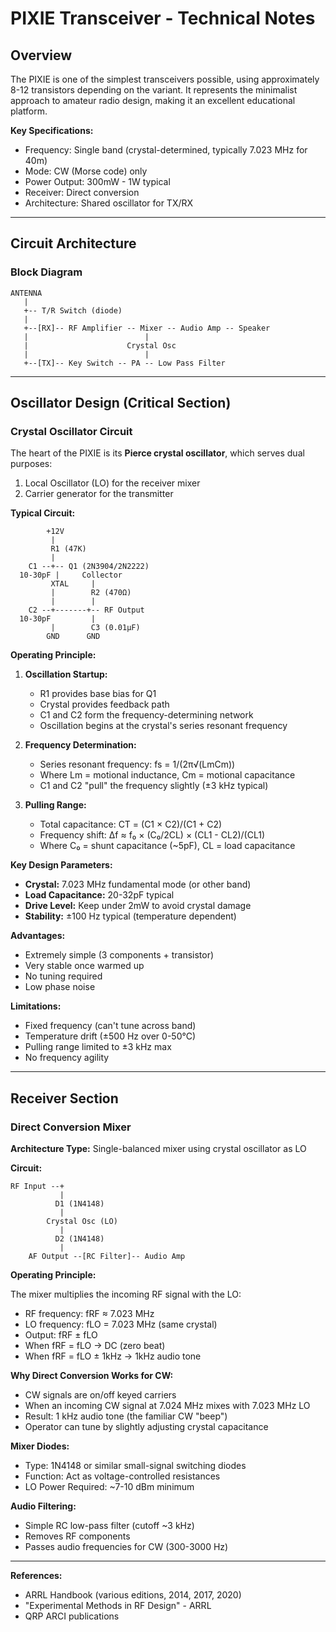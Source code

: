 # PIXIE Transceiver - Technical Notes

## Overview

The PIXIE is one of the simplest transceivers possible, using approximately 8-12 transistors depending on the variant. It represents the minimalist approach to amateur radio design, making it an excellent educational platform.

**Key Specifications:**
- Frequency: Single band (crystal-determined, typically 7.023 MHz for 40m)
- Mode: CW (Morse code) only
- Power Output: 300mW - 1W typical
- Receiver: Direct conversion
- Architecture: Shared oscillator for TX/RX

---

## Circuit Architecture

### Block Diagram
```
ANTENNA
   |
   +-- T/R Switch (diode)
   |
   +--[RX]-- RF Amplifier -- Mixer -- Audio Amp -- Speaker
   |                          |
   |                      Crystal Osc
   |                          |
   +--[TX]-- Key Switch -- PA -- Low Pass Filter
```

---

## Oscillator Design (Critical Section)

### Crystal Oscillator Circuit

The heart of the PIXIE is its **Pierce crystal oscillator**, which serves dual purposes:
1. Local Oscillator (LO) for the receiver mixer
2. Carrier generator for the transmitter

**Typical Circuit:**
```
        +12V
         |
         R1 (47K)
         |
    C1 --+-- Q1 (2N3904/2N2222)
  10-30pF |     Collector
         XTAL     |
         |        R2 (470Ω)
         |        |
    C2 --+-------+-- RF Output
  10-30pF         |
         |        C3 (0.01µF) 
        GND      GND
```

**Operating Principle:**

1. **Oscillation Startup:**
   - R1 provides base bias for Q1
   - Crystal provides feedback path
   - C1 and C2 form the frequency-determining network
   - Oscillation begins at the crystal's series resonant frequency

2. **Frequency Determination:**
   - Series resonant frequency: fs = 1/(2π√(LmCm))
   - Where Lm = motional inductance, Cm = motional capacitance
   - C1 and C2 "pull" the frequency slightly (±3 kHz typical)

3. **Pulling Range:**
   - Total capacitance: CT = (C1 × C2)/(C1 + C2)
   - Frequency shift: Δf ≈ f₀ × (C₀/2CL) × (CL1 - CL2)/(CL1)
   - Where C₀ = shunt capacitance (~5pF), CL = load capacitance

**Key Design Parameters:**

- **Crystal:** 7.023 MHz fundamental mode (or other band)
- **Load Capacitance:** 20-32pF typical
- **Drive Level:** Keep under 2mW to avoid crystal damage
- **Stability:** ±100 Hz typical (temperature dependent)

**Advantages:**
- Extremely simple (3 components + transistor)
- Very stable once warmed up
- No tuning required
- Low phase noise

**Limitations:**
- Fixed frequency (can't tune across band)
- Temperature drift (±500 Hz over 0-50°C)
- Pulling range limited to ±3 kHz max
- No frequency agility

---

## Receiver Section

### Direct Conversion Mixer

**Architecture Type:** Single-balanced mixer using crystal oscillator as LO

**Circuit:**
```
RF Input --+
           |
          D1 (1N4148)
           |
        Crystal Osc (LO)
           |
          D2 (1N4148)
           |
    AF Output --[RC Filter]-- Audio Amp
```

**Operating Principle:**

The mixer multiplies the incoming RF signal with the LO:
- RF frequency: fRF ≈ 7.023 MHz
- LO frequency: fLO = 7.023 MHz (same crystal)
- Output: fRF ± fLO
- When fRF = fLO → DC (zero beat)
- When fRF = fLO ± 1kHz → 1kHz audio tone

**Why Direct Conversion Works for CW:**
- CW signals are on/off keyed carriers
- When an incoming CW signal at 7.024 MHz mixes with 7.023 MHz LO
- Result: 1 kHz audio tone (the familiar CW "beep")
- Operator can tune by slightly adjusting crystal capacitance

**Mixer Diodes:**
- Type: 1N4148 or similar small-signal switching diodes
- Function: Act as voltage-controlled resistances
- LO Power Required: ~7-10 dBm minimum

**Audio Filtering:**
- Simple RC low-pass filter (cutoff ~3 kHz)
- Removes RF components
- Passes audio frequencies for CW (300-3000 Hz)

---

**References:**
- ARRL Handbook (various editions, 2014, 2017, 2020)
- "Experimental Methods in RF Design" - ARRL
- QRP ARCI publications